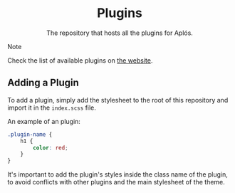<div align="center">
  <h1>Plugins</h1>
  <p>The repository that hosts all the plugins for Aplós.</p>
</div>

> [!NOTE]
> Check the list of available plugins on [the website](https://aplos.dev/plugins/).

## Adding a Plugin

To add a plugin, simply add the stylesheet to the root of this repository and import it in the `index.scss` file.

An example of an plugin:

```scss
.plugin-name {
    h1 {
        color: red;
    }
}
```

It's important to add the plugin's styles inside the class name of the plugin, to avoid conflicts with other plugins and the main stylesheet of the theme.
